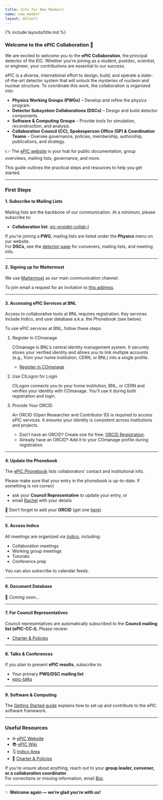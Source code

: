 ```yaml
---
title: Info for New Members
name: new_member
layout: default
---
```


{% include layouts/title.md %}

### Welcome to the ePIC Collaboration 🎉

We are excited to welcome you to the **ePIC Collaboration**, the principal detector of the EIC. Whether you’re joining as a student, postdoc, scientist, or engineer, your contributions are essential to our success.

ePIC is a diverse, international effort to design, build, and operate a state-of-the-art detector system that will unlock the mysteries of nucleon and nuclear structure. To coordinate this work, the collaboration is organized into:

- **Physics Working Groups (PWGs)** – Develop and refine the physics program.  
- **Detector Subsystem Collaborations (DSCs)** – Design and build detector components.  
- **Software & Computing Groups** – Provide tools for simulation, reconstruction, and analysis.  
- **Collaboration Council (CC), Spokesperson Office (SP) & Coordination Teams** – Oversee governance, policies, membership, authorship, publications, and strategy.  

👉 The [ePIC website](https://www.epic-eic.org/) is your hub for public documentation, group overviews, mailing lists, governance, and more.

This guide outlines the practical steps and resources to help you get started.

---

### First Steps


#### 1. Subscribe to Mailing Lists  
Mailing lists are the backbone of our communication. At a minimum, please subscribe to:

- **Collaboration list**: [eic-projdet-collab-l](https://lists.bnl.gov/sympa/info/eic-projdet-collab-l)  

If you’re joining a **PWG**, mailing lists are listed under the **Physics** menu on our website.  
For **DSCs**, see the [detector page](https://www.epic-eic.org/detector/dsc.html) for conveners, mailing lists, and meeting info.  

---

#### 2. Signing up for Mattermost  

We use [Mattermost](https://chat.epic-eic.org/) as our main communication channel.

To join email a request for an invitation to [this address](eic-software-l-request@lists.bnl.gov).

---

#### 3. Accessing ePIC Services at BNL  
Access to collaborative tools at BNL requires registration. Key services include Indico, and user database a.k.a. the Phonebook (see below).

To use ePIC services at BNL, follow these steps:

1. Register in COmanage

    COmanage is BNL’s central identity management system. It securely stores your verified identity and allows you to link multiple accounts (e.g., from your home institution, CERN, or BNL) into a single profile.

    - [Register in COmanage](https://docs.sdcc.bnl.gov/services/comanage/Register_for_SCDF_COmanage/) 

2. Use CILogon for Login

    CILogon connects you to your home institution, BNL, or CERN and verifies your identity with COmanage. You’ll use it during both registration and login.

3. Provide Your ORCID

    An ORCID (Open Researcher and Contributor ID) is required to access ePIC services. It ensures your identity is consistent across institutions and projects.

    - Don’t have an ORCID? Create one for free: [ORCID Registration](https://orcid.org/register).
    - Already have an ORCID? Add it to your COmanage profile during registration.

---

#### 4. Update the Phonebook  
The [ePIC Phonebook](https://phonebook.sdcc.bnl.gov/ePIC/) lists collaborators’ contact and institutional info.  

Please make sure that your entry in the phonebook is up-to-date. If something is not correct

- ask your **Council Representative** to update your entry, or  
- email [Rachel](mailto:irachel@bnl.gov) with your details  

🔑 Don’t forget to add your **ORCID** (get one [here](https://orcid.org/)).  

---

#### 5. Access Indico  
All meetings are organized via [Indico](https://indico.bnl.gov/category/402/), including:  

- Collaboration meetings  
- Working group meetings  
- Tutorials  
- Conference prep  

You can also subscribe to calendar feeds.  

---

#### 6. Document Database  
📌 *Coming soon…*  

---

#### 7. For Council Representatives  
Council representatives are automatically subscribed to the **Council mailing list (ePIC-CC-l)**. Please review:  

- [Charter & Policies](https://www.epic-eic.org/collaboration/council.html)  

---

#### 8. Talks & Conferences  
If you plan to present **ePIC results**, subscribe to:  

- Your primary **PWG/DSC mailing list**  
- [epic-talks](https://lists.bnl.gov/sympa/subscribe/epic-talks-l)  

---

#### 9. Software & Computing  
The [Getting Started guide](https://www.epic-eic.org/sc/getstarted.html) explains how to set up and contribute to the ePIC software framework.  

---

### Useful Resources  
- 🌐 [ePIC Website](https://www.epic-eic.org/)  
- 📚 [ePIC Wiki](https://wiki.bnl.gov/EPIC/index.php?title=Main_Page)  
- 🗓️ [Indico Area](https://indico.bnl.gov/category/402)  
- 📄 [Charter & Policies](https://www.epic-eic.org/collaboration/council.html)  

If you’re unsure about anything, reach out to your **group leader, convener, or a collaboration coordinator**.  
For corrections or missing information, email [Bisi](mailto:oogunleye@bnl.gov).  

---

✨ **Welcome again — we’re glad you’re with us!**  
